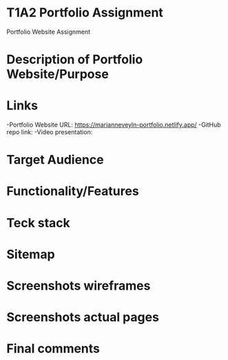 # T1A2 Portfolio Assignment

Portfolio Website Assignment

# Description of Portfolio Website/Purpose
# Links
-Portfolio Website URL: https://marianneveyln-portfolio.netlify.app/
-GitHub repo link:
-Video presentation:
# Target Audience
# Functionality/Features
# Teck stack
# Sitemap
# Screenshots wireframes
# Screenshots actual pages
# Final comments
  
  
